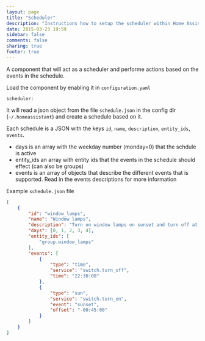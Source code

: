 ```yaml
---
layout: page
title: "Scheduler"
description: "Instructions how to setup the scheduler within Home Assistant."
date: 2015-03-23 19:59
sidebar: false
comments: false
sharing: true
footer: true
---
```


A component that will act as a scheduler and performe actions based
on the events in the schedule.

Load the component by enabling it in `configuration.yaml`
```
scheduler:
```

It will read a json object from the file `schedule.json` in the config dir (`~/.homeassistant`) and create a schedule based on it.

Each schedule is a JSON with the keys `id`, `name`, `description`, `entity_ids`, `events`.

- days is an array with the weekday number (monday=0) that the schdule
    is active
- entity_ids an array with entity ids that the events in the schedule should
    effect (can also be groups)
- events is an array of objects that describe the different events that is
    supported. Read in the events descriptions for more information

Example `schedule.json` file

```json
[
    {
        "id": "window_lamps",
        "name": "Window lamps",
        "description": "Turn on window lamps on sunset and turn off at 22:30",
        "days": [0, 1, 2, 3, 4],
        "entity_ids": [
            "group.window_lamps"
        ],
        "events": [
            {
                "type": "time",
                "service": "switch.turn_off",
                "time": "22:30:00"
            },
            {
                "type": "sun",
                "service": "switch.turn_on",
                "event": "sunset",
                "offset": "-00:45:00"
            }
        ]
    }
]
```
